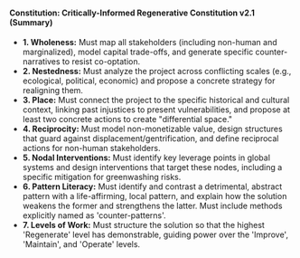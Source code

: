 #### **Constitution: Critically-Informed Regenerative Constitution v2.1 (Summary)**

- **1. Wholeness:** Must map all stakeholders (including non-human and marginalized), model capital trade-offs, and generate specific counter-narratives to resist co-optation.
- **2. Nestedness:** Must analyze the project across conflicting scales (e.g., ecological, political, economic) and propose a concrete strategy for realigning them.
- **3. Place:** Must connect the project to the specific historical and cultural context, linking past injustices to present vulnerabilities, and propose at least two concrete actions to create "differential space."
- **4. Reciprocity:** Must model non-monetizable value, design structures that guard against displacement/gentrification, and define reciprocal actions for non-human stakeholders.
- **5. Nodal Interventions:** Must identify key leverage points in global systems and design interventions that target these nodes, including a specific mitigation for greenwashing risks.
- **6. Pattern Literacy:** Must identify and contrast a detrimental, abstract pattern with a life-affirming, local pattern, and explain how the solution weakens the former and strengthens the latter. Must include methods explicitly named as 'counter-patterns'.
- **7. Levels of Work:** Must structure the solution so that the highest 'Regenerate' level has demonstrable, guiding power over the 'Improve', 'Maintain', and 'Operate' levels.
